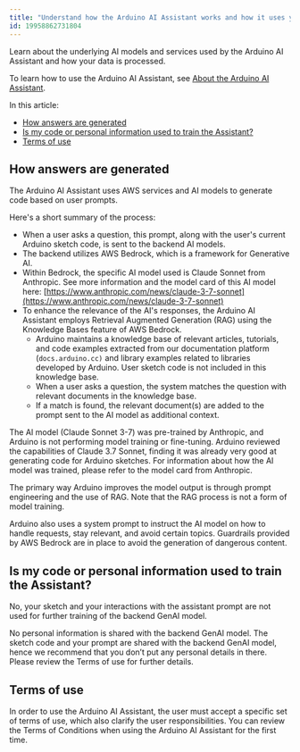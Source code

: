 ```yaml
---
title: "Understand how the Arduino AI Assistant works and how it uses your data"
id: 19958862731804
---
```


Learn about the underlying AI models and services used by the Arduino AI Assistant and how your data is processed.

To learn how to use the Arduino AI Assistant, see [About the Arduino AI Assistant](https://support.arduino.cc/hc/en-us/articles/19958917855132).

In this article:

<!-- TOC -->

- [How answers are generated](#how-answers-are-generated)
- [Is my code or personal information used to train the Assistant?](#is-my-code-or-personal-information-used-to-train-the-assistant)
- [Terms of use](#terms-of-use)

<!-- /TOC -->

## How answers are generated

The Arduino AI Assistant uses AWS services and AI models to generate code based on user prompts.

Here's a short summary of the process:

- When a user asks a question, this prompt, along with the user's current Arduino sketch code, is sent to the backend AI models.
- The backend utilizes AWS Bedrock, which is a framework for Generative AI.
- Within Bedrock, the specific AI model used is Claude Sonnet from Anthropic. See more information and the model card of this AI model here: [https://www.anthropic.com/news/claude-3-7-sonnet](https://www.anthropic.com/news/claude-3-7-sonnet)
- To enhance the relevance of the AI's responses, the Arduino AI Assistant employs Retrieval Augmented Generation (RAG) using the Knowledge Bases feature of AWS Bedrock.
  - Arduino maintains a knowledge base of relevant articles, tutorials, and code examples extracted from our documentation platform (`docs.arduino.cc)` and library examples related to libraries developed by Arduino. User sketch code is not included in this knowledge base.
  - When a user asks a question, the system matches the question with relevant documents in the knowledge base.
  - If a match is found, the relevant document(s) are added to the prompt sent to the AI model as additional context.

The AI model (Claude Sonnet 3-7) was pre-trained by Anthropic, and Arduino is not performing model training or fine-tuning. Arduino reviewed the capabilities of Claude 3.7 Sonnet, finding it was already very good at generating code for Arduino sketches. For information about how the AI model was trained, please refer to the model card from Anthropic.

The primary way Arduino improves the model output is through prompt engineering and the use of RAG. Note that the RAG process is not a form of model training.

Arduino also uses a system prompt to instruct the AI model on how to handle requests, stay relevant, and avoid certain topics. Guardrails provided by AWS Bedrock are in place to avoid the generation of dangerous content.

## Is my code or personal information used to train the Assistant?

No, your sketch and your interactions with the assistant prompt are not used for further training of the backend GenAI model.

No personal information is shared with the backend GenAI model. The sketch code and your prompt are shared with the backend GenAI model, hence we recommend that you don’t put any personal details in there. Please review the Terms of use for further details.

## Terms of use

In order to use the Arduino AI Assistant, the user must accept a specific set of terms of use, which also clarify the user responsibilities. You can review the Terms of Conditions when using the Arduino AI Assistant for the first time.

<!-- markdownlint-disable-file HC001 -->
